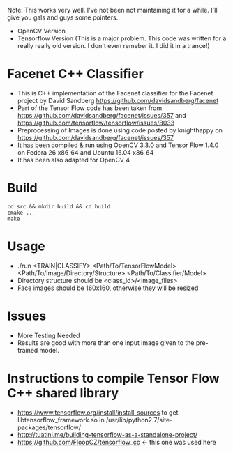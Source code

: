 Note: This works very well. I've not been not maintaining it for a while. I'll give you gals and guys some pointers.
- OpenCV Version
- Tensorflow Version (This is a major problem. This code was written for a really really old version. I don't even remeber it. I did it in a trance!)

Facenet C++ Classifier
====================
- This is C++ implementation of the Facenet classifier for the Facenet project by David Sandberg https://github.com/davidsandberg/facenet
- Part of the Tensor Flow code has been taken from https://github.com/davidsandberg/facenet/issues/357 and https://github.com/tensorflow/tensorflow/issues/8033
- Preprocessing of Images is done using code posted by knighthappy on https://github.com/davidsandberg/facenet/issues/357
- It has been compiled & run using OpenCV 3.3.0 and Tensor Flow 1.4.0 on Fedora 26 x86_64 and Ubuntu 16.04 x86_64
- It has been also adapted for OpenCV 4

Build
====================
    cd src && mkdir build && cd build
    cmake ..
    make

Usage
====================
- ./run <TRAIN|CLASSIFY>  <Path/To/TensorFlowModel> <Path/To/Image/Directory/Structure> <Path/To/Classifier/Model>
- Directory structure should be <class_id>/<image_files>
- Face images should be 160x160, otherwise they will be resized

Issues
====================
- More Testing Needed
- Results are good with more than one input image given to the pre-trained model.

Instructions to compile Tensor Flow C++ shared library
=====================
- https://www.tensorflow.org/install/install_sources to get libtensorflow_framework.so in /usr/lib/python2.7/site-packages/tensorflow/
- http://tuatini.me/building-tensorflow-as-a-standalone-project/
- https://github.com/FloopCZ/tensorflow_cc <- this one was used here

